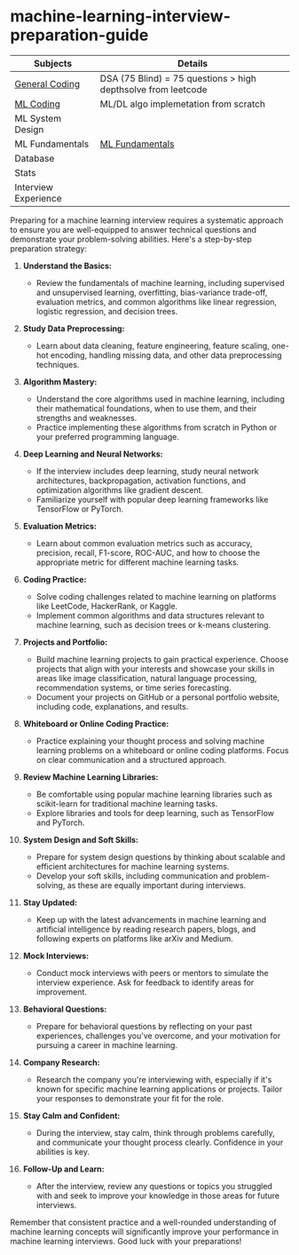 # machine-learning-interview-preparation-guide

| Subjects           | Details                                    |
|--------------------|--------------------------------------------|
| [General Coding](general_coding/general_coding.md)     |   DSA  (75 Blind) = 75 questions > high depthsolve from leetcode                                         |
| [ML Coding](algorithm_list.md)          | ML/DL algo implemetation from scratch                             |
| ML System Design   |                                            |
| ML Fundamentals    |  [ML Fundamentals](ml_fundamentals.md)                                          |
| Database           |                                            |
| Stats              |                                            |
| Interview Experience     |                                            |


Preparing for a machine learning interview requires a systematic approach to ensure you are well-equipped to answer technical questions and demonstrate your problem-solving abilities. Here's a step-by-step preparation strategy:

1. **Understand the Basics:**
   - Review the fundamentals of machine learning, including supervised and unsupervised learning, overfitting, bias-variance trade-off, evaluation metrics, and common algorithms like linear regression, logistic regression, and decision trees.

2. **Study Data Preprocessing:**
   - Learn about data cleaning, feature engineering, feature scaling, one-hot encoding, handling missing data, and other data preprocessing techniques.

3. **Algorithm Mastery:**
   - Understand the core algorithms used in machine learning, including their mathematical foundations, when to use them, and their strengths and weaknesses.
   - Practice implementing these algorithms from scratch in Python or your preferred programming language.

4. **Deep Learning and Neural Networks:**
   - If the interview includes deep learning, study neural network architectures, backpropagation, activation functions, and optimization algorithms like gradient descent.
   - Familiarize yourself with popular deep learning frameworks like TensorFlow or PyTorch.

5. **Evaluation Metrics:**
   - Learn about common evaluation metrics such as accuracy, precision, recall, F1-score, ROC-AUC, and how to choose the appropriate metric for different machine learning tasks.

6. **Coding Practice:**
   - Solve coding challenges related to machine learning on platforms like LeetCode, HackerRank, or Kaggle.
   - Implement common algorithms and data structures relevant to machine learning, such as decision trees or k-means clustering.

7. **Projects and Portfolio:**
   - Build machine learning projects to gain practical experience. Choose projects that align with your interests and showcase your skills in areas like image classification, natural language processing, recommendation systems, or time series forecasting.
   - Document your projects on GitHub or a personal portfolio website, including code, explanations, and results.

8. **Whiteboard or Online Coding Practice:**
   - Practice explaining your thought process and solving machine learning problems on a whiteboard or online coding platforms. Focus on clear communication and a structured approach.

9. **Review Machine Learning Libraries:**
   - Be comfortable using popular machine learning libraries such as scikit-learn for traditional machine learning tasks.
   - Explore libraries and tools for deep learning, such as TensorFlow and PyTorch.

10. **System Design and Soft Skills:**
    - Prepare for system design questions by thinking about scalable and efficient architectures for machine learning systems.
    - Develop your soft skills, including communication and problem-solving, as these are equally important during interviews.

11. **Stay Updated:**
    - Keep up with the latest advancements in machine learning and artificial intelligence by reading research papers, blogs, and following experts on platforms like arXiv and Medium.

12. **Mock Interviews:**
    - Conduct mock interviews with peers or mentors to simulate the interview experience. Ask for feedback to identify areas for improvement.

13. **Behavioral Questions:**
    - Prepare for behavioral questions by reflecting on your past experiences, challenges you've overcome, and your motivation for pursuing a career in machine learning.

14. **Company Research:**
    - Research the company you're interviewing with, especially if it's known for specific machine learning applications or projects. Tailor your responses to demonstrate your fit for the role.

15. **Stay Calm and Confident:**
    - During the interview, stay calm, think through problems carefully, and communicate your thought process clearly. Confidence in your abilities is key.

16. **Follow-Up and Learn:**
    - After the interview, review any questions or topics you struggled with and seek to improve your knowledge in those areas for future interviews.

Remember that consistent practice and a well-rounded understanding of machine learning concepts will significantly improve your performance in machine learning interviews. Good luck with your preparations!

# 
